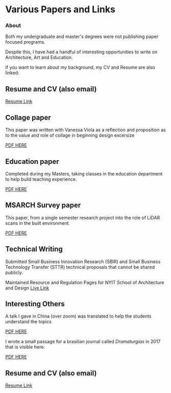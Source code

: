# Various Papers and Links

### About

Both my undergraduate and master's degrees were not publishing paper focused programs.

Despite this, I have had a handful of interesting opportunities to write on Architecture, Art and Education.

If you want to learn about my background, my CV and Resume are also linked:

## Resume and CV (also email)

[Resume Link](https://docs.google.com/document/d/1uRs6T1rA4u5POm-zIP_30t6DSd9YI1l-yyA8Fe2yPig/edit?usp=sharing)
	
## Collage paper

This paper was written with Vanessa Viola as a reflection and proposition as to the value and role of collage in beginning design excersize

[PDF HERE](images/Papers/TAD_CollagePlan-2.pdf)

## Education paper

Completed during my Masters, taking classes in the education department to help build teaching experience.

[PDF HERE](images/Papers/ElijahWilliams_ArchitectureAnnotatedBibliography.pdf)

## MSARCH Survey paper

This paper, from a single semester research project into the role of LiDAR scans in the built environment.

[PDF HERE](images/Papers/ElijahWIlliams_ArchitectureAnnotatedBibliograph.pdf)

## Technical Writing

Submitted Small Business Innovation Research (SBIR) and Small Business Technology Transfer (STTR) technical proposals that cannot be shared publicly. 
	
Maintained Resource and Regulation Pages for NYIT School of Architecture and Design 
[Live Link](https://digitalfabricationlab-nyit-soad.github.io/resources/)

## Interesting Others

A talk I gave in China (over zoom) was translated to help the students understand the topics

[PDF HERE](images/Papers/Greebles_Translated.pdf)

I wrote a small passage for a brasilian journal called _Dramaturgias_ in 2017 that is visible here:

[PDF HERE](https://periodicos.unb.br/index.php/dramaturgias/article/view/24910/21998)

## Resume and CV (also email)

[Resume Link](https://docs.google.com/document/d/1uRs6T1rA4u5POm-zIP_30t6DSd9YI1l-yyA8Fe2yPig/edit?usp=sharing)
	
	
